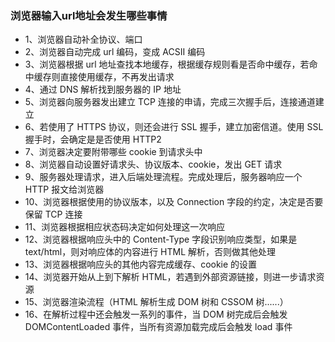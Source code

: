### 浏览器输入url地址会发生哪些事情
* 1、浏览器自动补全协议、端口
* 2、浏览器自动完成 url 编码，变成 ACSII 编码
* 3、浏览器根据 url 地址查找本地缓存，根据缓存规则看是否命中缓存，若命中缓存则直接使用缓存，不再发出请求
* 4、通过 DNS 解析找到服务器的 IP 地址
* 5、浏览器向服务器发出建立 TCP 连接的申请，完成三次握手后，连接通道建立
* 6、若使用了 HTTPS 协议，则还会进行 SSL 握手，建立加密信道。使用 SSL 握手时，会确定是是否使用 HTTP2
* 7、浏览器决定要附带哪些 cookie 到请求头中
* 8、浏览器自动设置好请求头、协议版本、cookie，发出 GET 请求
* 9、服务器处理请求，进入后端处理流程。完成处理后，服务器响应一个 HTTP 报文给浏览器
* 10、浏览器根据使用的协议版本，以及 Connection 字段的约定，决定是否要保留 TCP 连接
* 11、浏览器根据相应状态码决定如何处理这一次响应
* 12、浏览器根据响应头中的 Content-Type 字段识别响应类型，如果是 text/html，则对响应体的内容进行 HTML 解析，否则做其他处理
* 13、浏览器根据响应头的其他内容完成缓存、cookie 的设置
* 14、浏览器开始从上到下解析 HTML，若遇到外部资源链接，则进一步请求资源
* 15、浏览器渲染流程（HTML 解析生成 DOM 树和 CSSOM 树......）
* 16、在解析过程中还会触发一系列的事件，当 DOM 树完成后会触发 DOMContentLoaded 事件，当所有资源加载完成后会触发 load 事件